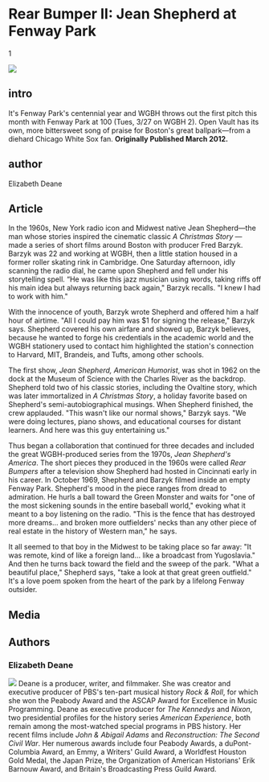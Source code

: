 # Rear Bumper II: Jean Shepherd at Fenway Park

1

![](https://s3.amazonaws.com/openvault.wgbh.org/scholar_exhibits/fenway_park/fenway_park_554x340-q-50.jpg)

## intro

It's Fenway Park's centennial year and WGBH throws out the first pitch this month with Fenway Park at 100 (Tues, 3/27 on WGBH 2). Open Vault has its own, more bittersweet song of praise for Boston's great ballpark—from a diehard Chicago White Sox fan. **Originally Published March 2012.**

## author

Elizabeth Deane

## Article

In the 1960s, New York radio icon and Midwest native Jean Shepherd—the man whose stories inspired the cinematic classic *A Christmas Story* — made a series of short films around Boston with producer Fred Barzyk. Barzyk was 22 and working at WGBH, then a little station housed in a former roller skating rink in Cambridge. One Saturday afternoon, idly scanning the radio dial, he came upon Shepherd and fell under his storytelling spell. “He was like this jazz musician using words, taking riffs off his main idea but always returning back again," Barzyk recalls. "I knew I had to work with him."

With the innocence of youth, Barzyk wrote Shepherd and offered him a half hour of airtime. "All I could pay him was $1 for signing the release," Barzyk says. Shepherd covered his own airfare and showed up, Barzyk believes, because he wanted to forge his credentials in the academic world and the WGBH stationery used to contact him highlighted the station's connection to Harvard, MIT, Brandeis, and Tufts, among other schools.

The first show, *Jean Shepherd, American Humorist*, was shot in 1962 on the dock at the Museum of Science with the Charles River as the backdrop. Shepherd told two of his classic stories, including the Ovaltine story, which was later immortalized in *A Christmas Story*, a holiday favorite based on Shepherd's semi-autobiographical musings. When Shepherd finished, the crew applauded. "This wasn't like our normal shows," Barzyk says. "We were doing lectures, piano shows, and educational courses for distant learners. And here was this guy entertaining us."

Thus began a collaboration that continued for three decades and included the great WGBH-produced series from the 1970s, *Jean Shepherd's America*. The short pieces they produced in the 1960s were called *Rear Bumpers* after a television show Shepherd had hosted in Cincinnati early in his career. In October 1969, Shepherd and Barzyk filmed inside an empty Fenway Park. Shepherd's mood in the piece ranges from dread to admiration. He hurls a ball toward the Green Monster and waits for "one of the most sickening sounds in the entire baseball world," evoking what it meant to a boy listening on the radio. "This is the fence that has destroyed more dreams... and broken more outfielders' necks than any other piece of real estate in the history of Western man," he says.

It all seemed to that boy in the Midwest to be taking place so far away: "It was remote, kind of like a foreign land... like a broadcast from Yugoslavia." And then he turns back toward the field and the sweep of the park. "What a beautiful place," Shepherd says, "take a look at that great green outfield." It's a love poem spoken from the heart of the park by a lifelong Fenway outsider.

## Media

[](http://localhost:3000/catalog?f[scholar_exhibits][]=fenway_park)

## Authors

### Elizabeth Deane

![](https://s3.amazonaws.com/openvault.wgbh.org/scholar_exhibits/headshots/deane_headshot.png)
Deane is a producer, writer, and filmmaker. She was creator and executive producer of PBS's ten-part musical history *Rock & Roll*, for which she won the Peabody Award and the ASCAP Award for Excellence in Music Programming. Deane as executive producer for *The Kennedys* and *Nixon*, two presidential profiles for the history series *American Experience*, both remain among the most-watched special programs in PBS history. Her recent films include *John & Abigail Adams* and *Reconstruction: The Second Civil War*. Her numerous awards include four Peabody Awards, a duPont-Columbia Award, an Emmy, a Writers' Guild Award, a Worldfest Houston Gold Medal, the Japan Prize, the Organization of American Historians' Erik Barnouw Award, and Britain's Broadcasting Press Guild Award.
